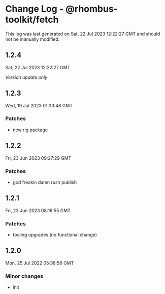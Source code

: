 # Change Log - @rhombus-toolkit/fetch

This log was last generated on Sat, 22 Jul 2023 12:22:27 GMT and should not be manually modified.

## 1.2.4
Sat, 22 Jul 2023 12:22:27 GMT

_Version update only_

## 1.2.3
Wed, 19 Jul 2023 01:33:48 GMT

### Patches

- new rig package

## 1.2.2
Fri, 23 Jun 2023 09:27:29 GMT

### Patches

- god freakin damn rush publish

## 1.2.1
Fri, 23 Jun 2023 08:16:55 GMT

### Patches

- tooling upgrades (no functional change)

## 1.2.0
Mon, 25 Jul 2022 05:38:56 GMT

### Minor changes

- init

